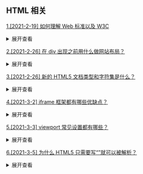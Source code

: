 ## HTML 相关

[1.[2021-2-19] 如何理解 Web 标准以及 W3C](https://github.com/HJY-xh/plantTrees/issues/1)

<details>
<summary>展开查看</summary>
<pre>
标签要闭合，英文小写，且不要嵌套混乱，用标签语义化来提高搜索的概率。使用外链式的CSS和JS脚本，使结构、样式、行为分离，内容能被更广泛的设备所访问，代码精简，开发组件化，代码易维护、可复用，改版、升级方便。
</pre>
</details>

[2.[2021-2-26] 在 div 出现之前用什么做网站布局？](https://github.com/HJY-xh/plantTrees/issues/13)

<details>
<summary>展开查看</summary>
<pre>
div出现之前使用table布局。因为table布局嵌套很多，网站加载慢，布局层级不清晰。
</pre>
</details>

[3.[2021-2-26] 新的 HTML5 文档类型和字符集是什么？](https://github.com/HJY-xh/plantTrees/issues/14)

<details>
<summary>展开查看</summary>
<pre>
文档类型是`<!doctype html>`
字符集是`<meta charset="utf-8">`
</pre>
</details>

[4.[2021-3-2] iframe 框架都有哪些优缺点？](https://github.com/HJY-xh/plantTrees/issues/21)

<details>
<summary>展开查看</summary>
<pre>

**优点**

-   重载页面时不需要重载整个页面，只需要重载页面中的一个框架页
-   技术易于掌握，使用方便，可主要应用于不需搜索引擎来搜索的页面
-   方便制作导航栏

**缺点**

-   会产生很多页面，不容易管理
-   不容易打印
-   对浏览器搜索引擎不友好
-   多框架的页面会增加服务器的 http 请求
</pre>
</details>

[5.[2021-3-3] viewport 常见设置都有哪些？](https://github.com/HJY-xh/plantTrees/issues/25)

<details>
<summary>展开查看</summary>
<pre>

`viewport` 就是视区窗口，也就是浏览器中显示网页的部分。PC 端上基本等于设备显示区域，但在移动端上 `viewport` 会超出设备的显示区域（即会有横向滚动条出现）。设备默认的 `viewport` 在 980 - 1024 之间。

为了让移动端可以很好地显示页面，因此需要对`viewport`进行设置。相关的设置值如下：

| 设置          | 解释                                                               |
| :------------ | :----------------------------------------------------------------- |
| width         | 设置 layout viewport 的宽度，为一个正整数                          |
| initial-scale | 设置页面的初始缩放值，为一个数字，可以带小数                       |
| minimum-scale | 允许用户的最小缩放值，为一个数字，可以带小数                       |
| maximum-scale | 允许用户的最大缩放值，为一个数字，可以带小数                       |
| height        | 设置 layout viewport 的高度，这个属性并不重要，很少使用            |
| user-scalable | 是否允许用户进行缩放，值为"no"或"yes", no 代表不允许，yes 代表允许 |

`viewport` 是在 `meta` 标签内进行控制。

```
// width=device-width, initial-scale=1.0 是为了兼容不同浏览器
<meta
  name="viewport"
  content="width=device-width, initial-scale=1.0, maximum-scale=1.0, user-scalable="no"
/>
```

</pre>
</details>

[6.[2021-3-5] 为什么 HTML5 只需要写“<!DOCTYPE HTML>”就可以被解析？](https://github.com/HJY-xh/plantTrees/issues/29)

<details>
<summary>展开查看</summary>
<pre>

因为 HTML5 与 HTML4 基于的基准不同。HTML4 基于**SGML**，除了`DOCTYPE`外还需要引入`DTD`来告诉浏览器用什么标准进行渲染。`DTD`还分为标准模式、严格模式。如果什么都不写，完全让浏览器自我发挥，会变成怪异模式。

HTML5 不基于**SGML**，因此后面就不用跟`DTD`，但是需要`DOCTYPE`来规范浏览器的渲染行为。

注：**SGML**是通用标记语言的集合。其中有 HTML、XML，因此需要用`DTD`来指定使用哪种规范。

</pre>
</details>

